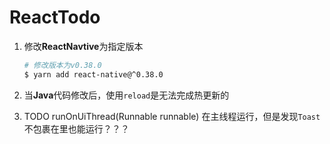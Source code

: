 # ReactTodo

1. 修改**ReactNavtive**为指定版本

    ``` bash
    # 修改版本为v0.38.0
    $ yarn add react-native@^0.38.0
    ```
2. 当**Java**代码修改后，使用`reload`是无法完成热更新的
3. TODO runOnUiThread(Runnable runnable) 在主线程运行，但是发现`Toast`不包裹在里也能运行？？？